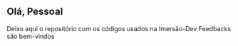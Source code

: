 ## Olá, Pessoal

Deixo aqui o repositório com os códigos usados na Imersão-Dev
Feedbacks são bem-vindos
